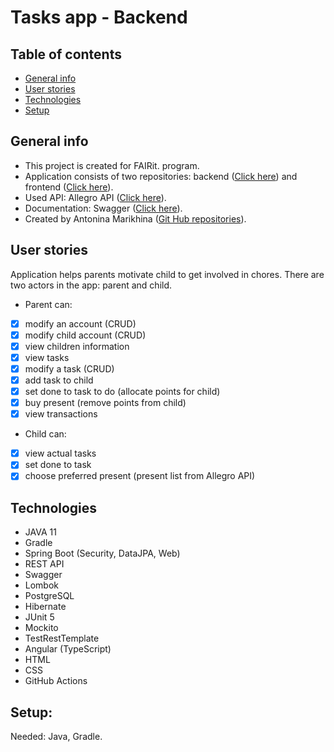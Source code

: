 # **Tasks app - Backend**

## Table of contents
* [General info](#general-info)
* [User stories](#user-stories)
* [Technologies](#technologies)
* [Setup](#setup)

## General info
* This project is created for FAIRit. program.
* Application consists of two repositories: backend ([Click here](https://github.com/AntoninaMJ/be-tasks)) and frontend ([Click here](https://github.com/AntoninaMJ/be-tasks-ui)).
* Used API: Allegro API ([Click here](https://developer.allegro.pl/)).
* Documentation: Swagger ([Click here](http://localhost:8080/swagger-ui.html#/)).
* Created by Antonina Marikhina ([Git Hub repositories](https://github.com/AntoninaMJ)).

## User stories
Application helps parents motivate child to get involved in chores.
There are two actors in the app: parent and child.
* Parent can:
- [x] modify an account (CRUD)
- [x] modify child account (CRUD)
- [x] view children information
- [x] view tasks
- [x] modify a task (CRUD)
- [x] add task to child
- [x] set done to task to do (allocate points for child)
- [x] buy present (remove points from child)
- [x] view transactions
* Child can:
- [x] view actual tasks
- [x] set done to task
- [x] choose preferred present (present list from Allegro API)

## Technologies
* JAVA 11
* Gradle
* Spring Boot (Security, DataJPA, Web)
* REST API
* Swagger
* Lombok
* PostgreSQL
* Hibernate
* JUnit 5
* Mockito
* TestRestTemplate
* Angular (TypeScript)
* HTML
* CSS
* GitHub Actions

## Setup:
Needed: Java, Gradle.